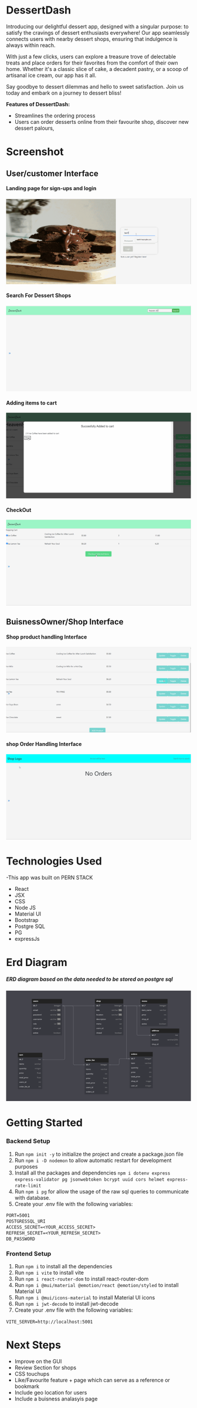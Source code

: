 # DessertDash


Introducing our delightful dessert app, designed with a singular purpose: to satisfy the cravings of dessert enthusiasts everywhere! Our app seamlessly connects users with nearby dessert shops, ensuring that indulgence is always within reach.

With just a few clicks, users can explore a treasure trove of delectable treats and place orders for their favorites from the comfort of their own home. Whether it's a classic slice of cake, a decadent pastry, or a scoop of artisanal ice cream, our app has it all.

Say goodbye to dessert dilemmas and hello to sweet satisfaction. Join us today and embark on a journey to dessert bliss!

**Features of DessertDash:**

- Streamlines the ordering process 
- Users can order desserts online from their favourite shop, discover new dessert palours, 

# Screenshot

## User/customer Interface

#### Landing page for sign-ups and login

<img src="./ReadmeImg/login.gif">

#### Search For Dessert Shops

<img src="./ReadmeImg/search_shop.gif">

#### Adding items to cart

<img src="./ReadmeImg/addToCart.gif">

#### CheckOut

<img src="./ReadmeImg/checkout.gif">

## BuisnessOwner/Shop Interface

#### Shop product handling Interface

<img src="./ReadmeImg/buisnessOwner_product.gif">

#### shop Order Handling Interface

<img src="./ReadmeImg/ordersHandling.gif">

# Technologies Used

-This app was built on PERN STACK

- React
- JSX
- CSS
- Node JS
- Material UI
- Bootstrap
- Postgre SQL
- PG
- expressJs


# Erd Diagram

##### ERD diagram based on the data needed to be stored on postgre sql

<img src="./ReadmeImg/ERD_Diagram.png">

# Getting Started

### Backend Setup

1. Run `npm init -y` to initialize the project and create a package.json file
2. Run `npm i -D nodemon` to allow automatic restart for development purposes
3. Install all the packages and dependencies `npm i dotenv express express-validator pg jsonwebtoken bcrypt uuid cors helmet express-rate-limit`
4. Run `npm i pg` for allow the usage of the raw sql queries to communicate with database.
5. Create your .env file with the following variables:

```
PORT=5001
POSTGRESSQL_URI
ACCESS_SECRET=<YOUR_ACCESS_SECRET>
REFRESH_SECRET=<YOUR_REFRESH_SECRET>
DB_PASSWORD
```

### Frontend Setup

1. Run `npm i` to install all the dependencies
2. Run `npm i vite` to install vite
3. Run `npm i react-router-dom` to install react-router-dom
4. Run `npm i @mui/material @emotion/react @emotion/styled` to install Material UI
5. Run `npm i @mui/icons-material` to install Material UI icons
6. Run `npm i jwt-decode` to install jwt-decode
7. Create your .env file with the following variables:

`VITE_SERVER=http://localhost:5001`

# Next Steps

- Improve on the GUI 
- Review Section for shops
- CSS touchups
- Like/Favourite feature + page which can serve as a reference or bookmark
- Include geo location for users
- Include a buisness analasyis page
